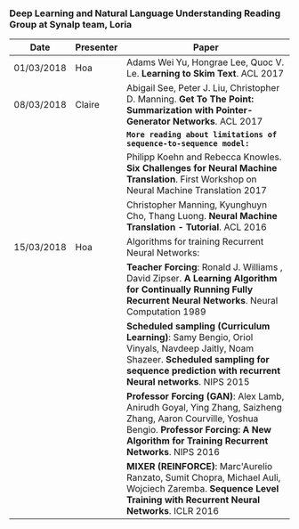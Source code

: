 ### Deep Learning and Natural Language Understanding Reading Group at Synalp team, Loria

| Date | Presenter | Paper |
|-------------|-------------|-----------------|
| 01/03/2018 | Hoa | Adams Wei Yu, Hongrae Lee, Quoc V. Le. **Learning to Skim Text**. ACL 2017 |
| 08/03/2018 | Claire | Abigail See, Peter J. Liu, Christopher D. Manning. **Get To The Point: Summarization with Pointer-Generator Networks**. ACL 2017 |
| | | __`More reading about limitations of sequence-to-sequence model:`__ |
| | | Philipp Koehn and Rebecca Knowles. **Six Challenges for Neural Machine Translation**. First Workshop on Neural Machine Translation 2017 |
| | | Christopher Manning, Kyunghuyn Cho, Thang Luong. **Neural Machine Translation - Tutorial**. ACL 2016 |
| 15/03/2018 | Hoa | Algorithms for training Recurrent Neural Networks: |
| | | **Teacher Forcing**: Ronald J. Williams , David Zipser. **A Learning Algorithm for Continually Running Fully Recurrent Neural Networks**. Neural Computation 1989 |
| | | **Scheduled sampling (Curriculum Learning)**: Samy Bengio, Oriol Vinyals, Navdeep Jaitly, Noam Shazeer. **Scheduled sampling for sequence prediction with recurrent Neural networks**. NIPS 2015 |
| | | **Professor Forcing (GAN)**: Alex Lamb, Anirudh Goyal, Ying Zhang, Saizheng Zhang, Aaron Courville, Yoshua Bengio. **Professor Forcing: A New Algorithm for Training Recurrent Networks**. NIPS 2016 |
| | | **MIXER (REINFORCE)**: Marc'Aurelio Ranzato, Sumit Chopra, Michael Auli, Wojciech Zaremba. **Sequence Level Training with Recurrent Neural Networks**. ICLR 2016 |
